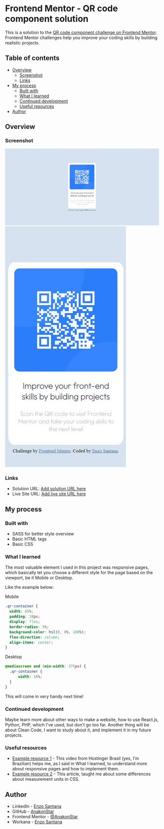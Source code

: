 # Frontend Mentor - QR code component solution

This is a solution to the [QR code component challenge on Frontend Mentor](https://www.frontendmentor.io/challenges/qr-code-component-iux_sIO_H). Frontend Mentor challenges help you improve your coding skills by building realistic projects. 

## Table of contents

- [Overview](#overview)
  - [Screenshot](#screenshot)
  - [Links](#links)
- [My process](#my-process)
  - [Built with](#built-with)
  - [What I learned](#what-i-learned)
  - [Continued development](#continued-development)
  - [Useful resources](#useful-resources)
- [Author](#author)

## Overview

### Screenshot

![Desktop View](./images/desktop.jpg)
![Mobile View](./images/mobile.jpg)

### Links

- Solution URL: [Add solution URL here](https://your-solution-url.com)
- Live Site URL: [Add live site URL here](https://your-live-site-url.com)

## My process

### Built with

- SASS for better style overview
- Basic HTML tags
- Basic CSS

### What I learned

The most valuable element I used in this project was responsive pages, which basically let you choose a different style for the page based on the viewport, be it Mobile or Desktop.

Like the example below:

Mobile

```css
.qr-container {
  width: 85%;
  padding: 18px;
  display: flex;
  border-radius: 5%;
  background-color: hsl(0, 0%, 100%);
  flex-direction: column;
  align-items: center;
} 
```

Desktop

```css
@mediascreen and (min-width: 375px) {
  .qr-container {
      width: 16%;
  }
} 
```

This will come in very handy next time!

### Continued development

Maybe learn more about other ways to make a website, how to use React.js, Python, PHP, which I've used, but don't go too far. Another thing will be about Clean Code, I want to study about it, and implement it in my future projects.

### Useful resources

- [Example resource 1](https://www.youtube.com/watch?v=gRIWFYRaVto) - This video from Hostinger Brasil (yes, I'm Brazilian) helps me, as I said in What I learned, to understand more about responsive pages and how to implement them.
- [Example resource 2](https://elementor.com/help/whats-the-difference-between-px-em-rem-vw-and-vh/#:~:text=VH%20is%20useful%20for%20creating,to%20viewport's%20width%20or%20height.) - This article, taught me about some differences about measurement units in CSS.

## Author

- LinkedIn - [Enzo Santana](https://www.linkedin.com/in/enzo-lima-357a27261)
- GitHub - [AnakonStar](https://github.com/AnakonStar)
- Frontend Mentor - [@AnakonStar](https://www.frontendmentor.io/profile/AnakonStar)
- Workana - [Enzo Santana](https://www.workana.com/freelancer/4c2cdd8b9e92d8b32763edc91d6cde18)
